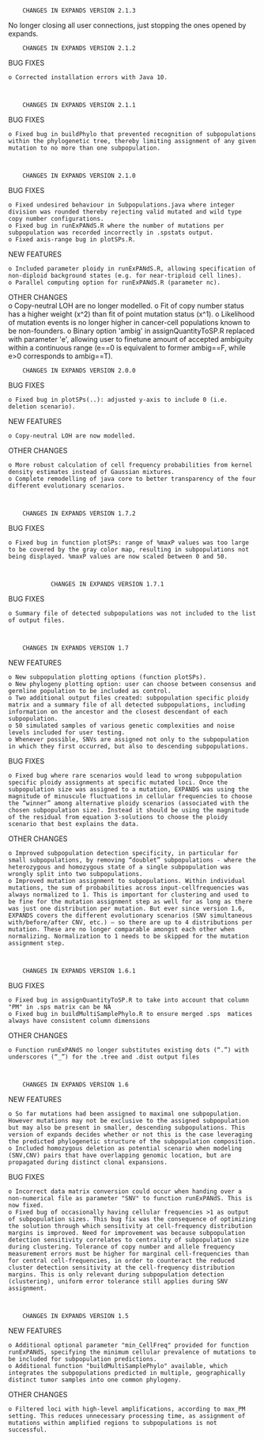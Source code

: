 		CHANGES IN EXPANDS VERSION 2.1.3

No longer closing all user connections, just stopping the ones opened by expands.

	
		CHANGES IN EXPANDS VERSION 2.1.2

BUG FIXES

    o Corrected installation errors with Java 10.



		CHANGES IN EXPANDS VERSION 2.1.1

BUG FIXES

    o Fixed bug in buildPhylo that prevented recognition of subpopulations within the phylogenetic tree, thereby limiting assignment of any given mutation to no more than one subpopulation.



		CHANGES IN EXPANDS VERSION 2.1.0

BUG FIXES

    o Fixed undesired behaviour in Subpopulations.java where integer division was rounded thereby rejecting valid mutated and wild type copy number configurations.
    o Fixed bug in runExPANdS.R where the number of mutations per subpopulation was recorded incorrectly in .spstats output.
    o Fixed axis-range bug in plotSPs.R.

NEW FEATURES

    o Included parameter ploidy in runExPANdS.R, allowing specification of non-diploid background states (e.g. for near-triploid cell lines).
    o Parallel computing option for runExPANdS.R (parameter nc).

OTHER CHANGES	
    o Copy-neutral LOH are no longer modelled.
    o Fit of copy number status has a higher weight (x^2) than fit of point mutation status (x^1).
    o Likelihood of mutation events is no longer higher in cancer-cell populations known to be non-founders.
    o Binary option 'ambig' in assignQuantityToSP.R replaced with parameter 'e', allowing user to finetune amount of accepted ambiguity within a  continuous range (e==0 is equivalent to former ambig==F, while e>0 corresponds to ambig==T).



		CHANGES IN EXPANDS VERSION 2.0.0

BUG FIXES

    o Fixed bug in plotSPs(..): adjusted y-axis to include 0 (i.e. deletion scenario).

NEW FEATURES

    o Copy-neutral LOH are now modelled. 

OTHER CHANGES	

    o More robust calculation of cell frequency probabilities from kernel density estimates instead of Gaussian mixtures.
    o Complete remodelling of java core to better transparency of the four different evolutionary scenarios.


	
		CHANGES IN EXPANDS VERSION 1.7.2		
BUG FIXES

    o Fixed bug in function plotSPs: range of %maxP values was too large to be covered by the gray color map, resulting in subpopulations not being displayed. %maxP values are now scaled between 0 and 50.



                CHANGES IN EXPANDS VERSION 1.7.1
BUG FIXES

    o Summary file of detected subpopulations was not included to the list of output files.



		CHANGES IN EXPANDS VERSION 1.7


NEW FEATURES

    o New subpopulation plotting options (function plotSPs).
    o New phylogeny plotting option: user can choose between consensus and germline population to be included as control.
    o Two additional output files created: subpopulation specific ploidy matrix and a summary file of all detected subpopulations, including information on the ancestor and the closest descendant of each subpopulation.
    o 50 simulated samples of various genetic complexities and noise levels included for user testing.
    o Whenever possible, SNVs are assigned not only to the subpopulation in which they first occurred, but also to descending subpopulations.

BUG FIXES

    o Fixed bug where rare scenarios would lead to wrong subpopulation specific ploidy assignments at specific mutated loci. Once the subpopulation size was assigned to a mutation, EXPANDS was using the magnitude of minuscule fluctuations in cellular frequencies to choose the “winner” among alternative ploidy scenarios (associated with the chosen subpopulation size). Instead it should be using the magnitude of the residual from equation 3-solutions to choose the ploidy scenario that best explains the data.
 

OTHER CHANGES

    o Improved subpopulation detection specificity, in particular for small subpopulations, by removing “doublet” subpopulations - where the heterozygous and homozygous state of a single subpopulation was wrongly split into two subpopulations.
    o Improved mutation assignment to subpopulations. Within individual mutations, the sum of probabilities across input-cellfrequencies was always normalized to 1. This is important for clustering and used to be fine for the mutation assignment step as well for as long as there was just one distribution per mutation. But ever since version 1.6, EXPANDS covers the different evolutionary scenarios (SNV simultaneous with/before/after CNV, etc.) – so there are up to 4 distributions per mutation. These are no longer comparable amongst each other when normalizing. Normalization to 1 needs to be skipped for the mutation assignment step.



		CHANGES IN EXPANDS VERSION 1.6.1

BUG FIXES

    o Fixed bug in assignQuantityToSP.R to take into account that column "PM" in .sps matrix can be NA
    o Fixed bug in buildMultiSamplePhylo.R to ensure merged .sps  matices always have consistent column dimensions

OTHER CHANGES

    o Function runExPANdS no longer substitutes existing dots (“.”) with underscores (“_”) for the .tree and .dist output files 



		CHANGES IN EXPANDS VERSION 1.6


NEW FEATURES

    o So far mutations had been assigned to maximal one subpopulation. However mutations may not be exclusive to the assigned subpopulation but may also be present in smaller, descending subpopulations. This version of expands decides whether or not this is the case leveraging the predicted phylogenetic structure of the subpopulation composition. 
    o Included homozygous deletion as potential scenario when modeling (SNV,CNV) pairs that have overlapping genomic location, but are propagated during distinct clonal expansions. 

BUG FIXES

    o Incorrect data matrix conversion could occur when handing over a non-numerical file as parameter "SNV" to function runExPANdS. This is now fixed.
    o Fixed bug of occasionally having cellular frequencies >1 as output of subpopulation sizes. This bug fix was the consequence of optimizing the solution through which sensitivity at cell-frequency distribution margins is improved. Need for improvement was because subpopulation detection sensitivity correlates to centrality of subpopulation size during clustering. Tolerance of copy number and allele frequency measurement errors must be higher for marginal cell-frequencies than for central cell-frequencies, in order to counteract the reduced cluster detection sensitivity at the cell-frequency distribution margins. This is only relevant during subpopulation detection (clustering), uniform error tolerance still applies during SNV assignment.



		CHANGES IN EXPANDS VERSION 1.5


NEW FEATURES

    o Additional optional parameter "min_CellFreq" provided for function runExPANdS, specifying the minimum cellular prevalence of mutations to be included for subpopulation predictions.
    o Additional function "buildMultiSamplePhylo" available, which integrates the subpopulations predicted in multiple, geographically distinct tumor samples into one common phylogeny.


OTHER CHANGES

    o Filtered loci with high-level amplifications, according to max_PM setting. This reduces unnecessary processing time, as assignment of mutations within amplified regions to subpopulations is not successful.
